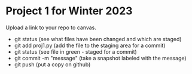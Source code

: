 # Project 1 for Winter 2023

Upload a link to your repo to canvas.

* git status (see what files have been changed and which are staged)
* git add proj1.py (add the file to the staging area for a commit)
* git status (see file in green - staged for a commit)
* git commit -m "message" (take a snapshot labeled with the message)
* git push (put a copy on github)
